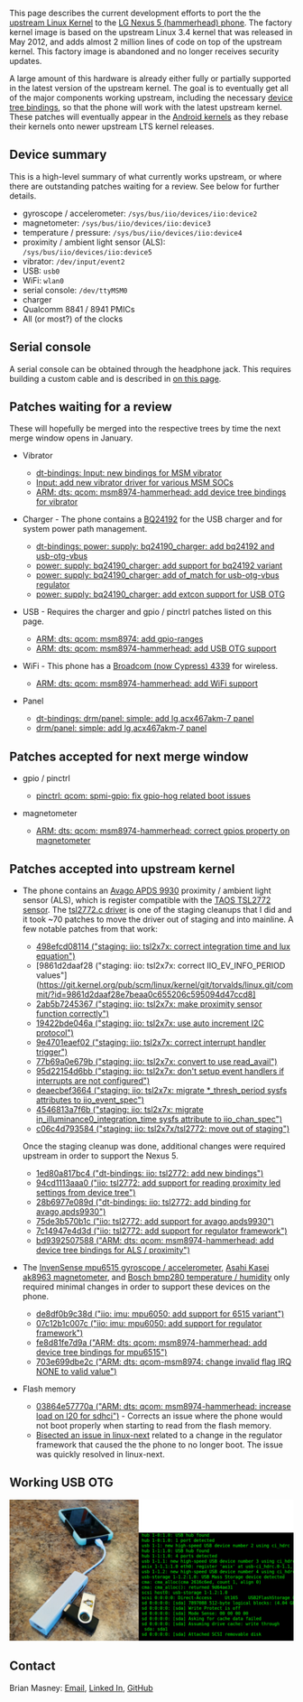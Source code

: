 This page describes the current development efforts to port the the
[upstream Linux Kernel](https://www.kernel.org/) to the
[LG Nexus 5 (hammerhead) phone](https://en.wikipedia.org/wiki/Nexus_5). The factory
kernel image is based on the upstream Linux 3.4 kernel that was released in May 2012, and adds
almost 2 million lines of code on top of the upstream kernel. This factory image is abandoned
and no longer receives security updates.

A large amount of this hardware is already either fully or partially supported in the latest
version of the upstream kernel. The goal is to eventually get all of the major components
working upstream, including the necessary
[device tree bindings](https://elinux.org/images/f/f9/Petazzoni-device-tree-dummies_0.pdf),
so that the phone will work with the latest upstream kernel. These patches will eventually appear
in the [Android kernels](https://android.googlesource.com/kernel/common/) as they rebase their
kernels onto newer upstream LTS kernel releases.

## Device summary

This is a high-level summary of what currently works upstream, or where there are outstanding
patches waiting for a review. See below for further details.

- gyroscope / accelerometer: `/sys/bus/iio/devices/iio:device2`
- magnetometer: `/sys/bus/iio/devices/iio:device3`
- temperature / pressure: `/sys/bus/iio/devices/iio:device4`
- proximity / ambient light sensor (ALS): `/sys/bus/iio/devices/iio:device5`
- vibrator: `/dev/input/event2`
- USB: `usb0`
- WiFi: `wlan0`
- serial console: `/dev/ttyMSM0`
- charger
- Qualcomm 8841 / 8941 PMICs
- All (or most?) of the clocks

## Serial console

A serial console can be obtained through the headphone jack. This requires building a custom
cable and is described in [on this page](UART_CABLE.md).

## Patches waiting for a review

These will hopefully be merged into the respective trees by time the next merge window opens in
January.

- Vibrator

  - [dt-bindings: Input: new bindings for MSM vibrator](https://lore.kernel.org/lkml/20181025012937.2154-2-masneyb@onstation.org/)
  - [Input: add new vibrator driver for various MSM SOCs](https://lore.kernel.org/lkml/20181025012937.2154-3-masneyb@onstation.org/)
  - [ARM: dts: qcom: msm8974-hammerhead: add device tree bindings for vibrator](https://lore.kernel.org/lkml/20181025012937.2154-4-masneyb@onstation.org/)

- Charger - The phone contains a [BQ24192](http://www.ti.com/lit/pdf/slusaw5) for the USB charger
  and for system power path management.

  - [dt-bindings: power: supply: bq24190_charger: add bq24192 and usb-otg-vbus](https://lore.kernel.org/lkml/20181101001149.13453-2-masneyb@onstation.org/)
  - [power: supply: bq24190_charger: add support for bq24192 variant](https://lore.kernel.org/lkml/20181101001149.13453-3-masneyb@onstation.org/)
  - [power: supply: bq24190_charger: add of_match for usb-otg-vbus regulator](https://lore.kernel.org/lkml/20181101001149.13453-4-masneyb@onstation.org/)
  - [power: supply: bq24190_charger: add extcon support for USB OTG](https://lore.kernel.org/lkml/20181101001149.13453-5-masneyb@onstation.org/)

- USB - Requires the charger and gpio / pinctrl patches listed on this page.

  - [ARM: dts: qcom: msm8974: add gpio-ranges](https://lore.kernel.org/lkml/20181101001149.13453-7-masneyb@onstation.org/)
  - [ARM: dts: qcom: msm8974-hammerhead: add USB OTG support](https://lore.kernel.org/lkml/20181101001149.13453-8-masneyb@onstation.org/)

- WiFi - This phone has a [Broadcom (now Cypress) 4339](http://www.cypress.com/file/298016/download)
  for wireless.

  - [ARM: dts: qcom: msm8974-hammerhead: add WiFi support](https://lore.kernel.org/lkml/20181104215034.3677-1-masneyb@onstation.org/)

- Panel

  - [dt-bindings: drm/panel: simple: add lg,acx467akm-7 panel](https://lore.kernel.org/lkml/20181124200628.24393-1-masneyb@onstation.org/)
  - [drm/panel: simple: add lg,acx467akm-7 panel](https://lore.kernel.org/lkml/20181124200628.24393-2-masneyb@onstation.org/)

## Patches accepted for next merge window

- gpio / pinctrl

  - [pinctrl: qcom: spmi-gpio: fix gpio-hog related boot issues](https://lore.kernel.org/lkml/20181101001149.13453-6-masneyb@onstation.org/)

- magnetometer

  - [ARM: dts: qcom: msm8974-hammerhead: correct gpios property on magnetometer](https://lore.kernel.org/lkml/20181128095335.5538-1-masneyb@onstation.org/)

## Patches accepted into upstream kernel

- The phone contains an [Avago APDS 9930](https://docs.broadcom.com/docs/AV02-3190EN)
  proximity / ambient light sensor (ALS), which is register compatible with the
  [TAOS TSL2772 sensor](https://ams.com/eng/content/download/291503/1066377/file/TSL2772_DS000181_2-00.pdf).
  The [tsl2772.c driver](https://git.kernel.org/pub/scm/linux/kernel/git/torvalds/linux.git/tree/drivers/iio/light/tsl2772.c)
  is one of the staging cleanups that I did and it took ~70 patches to move the driver out of
  staging and into mainline. A few notable patches from that work:

  - [498efcd08114 ("staging: iio: tsl2x7x: correct integration time and lux equation")](https://git.kernel.org/pub/scm/linux/kernel/git/torvalds/linux.git/commit/?id=498efcd08114905074a644bf81f82ce5c62eac43)
  - [9861d2daaf28 ("staging: iio: tsl2x7x: correct IIO_EV_INFO_PERIOD values"](https://git.kernel.org/pub/scm/linux/kernel/git/torvalds/linux.git/commit/?id=9861d2daaf28e7beaa0c655206c595094d47ccd8]
  - [2ab5b7245367 ("staging: iio: tsl2x7x: make proximity sensor function correctly")](https://git.kernel.org/pub/scm/linux/kernel/git/torvalds/linux.git/commit/?id=2ab5b72453672ea18a176925becc40888df435ce)
  - [19422bde046a ("staging: iio: tsl2x7x: use auto increment I2C protocol")](https://git.kernel.org/pub/scm/linux/kernel/git/torvalds/linux.git/commit/?id=19422bde046a7fa549565300d0a4c4dc1e8d585a)
  - [9e4701eaef02 ("staging: iio: tsl2x7x: correct interrupt handler trigger")](https://git.kernel.org/pub/scm/linux/kernel/git/torvalds/linux.git/commit/?id=9e4701eaef02e1192faca2d0b3529249522f6253)
  - [77b69a0e679b ("staging: iio: tsl2x7x: convert to use read_avail")](https://git.kernel.org/pub/scm/linux/kernel/git/torvalds/linux.git/commit/?id=77b69a0e679b5ca67c5a2b925c195d22dadff12d)
  - [95d22154d6bb ("staging: iio: tsl2x7x: don't setup event handlers if interrupts are not configured")](https://git.kernel.org/pub/scm/linux/kernel/git/torvalds/linux.git/commit/?id=95d22154d6bb980a80d59e500e8350d9a0e03f92)
  - [deaecbef3664 ("staging: iio: tsl2x7x: migrate *_thresh_period sysfs attributes to iio_event_spec")](https://git.kernel.org/pub/scm/linux/kernel/git/torvalds/linux.git/commit/?id=deaecbef366497c3435b573fed7991d89af9f59c)
  - [4546813a7f6b ("staging: iio: tsl2x7x: migrate in_illuminance0_integration_time sysfs attribute to iio_chan_spec")](https://git.kernel.org/pub/scm/linux/kernel/git/torvalds/linux.git/commit/?id=4546813a7f6b3dc67ac258666092b1952c4e2ea1)
  - [c06c4d793584 ("staging: iio: tsl2x7x/tsl2772: move out of staging")](https://git.kernel.org/pub/scm/linux/kernel/git/torvalds/linux.git/commit/?id=c06c4d793584b965bf5fa3fb107f6279643574e2)

  Once the staging cleanup was done, additional changes were required upstream in order to support
  the Nexus 5.

  - [1ed80a817bc4 ("dt-bindings: iio: tsl2772: add new bindings")](https://git.kernel.org/pub/scm/linux/kernel/git/torvalds/linux.git/commit/?id=1ed80a817bc42de91701cc60e58d968077359a58)
  - [94cd1113aaa0 ("iio: tsl2772: add support for reading proximity led settings from device tree")](https://git.kernel.org/pub/scm/linux/kernel/git/torvalds/linux.git/commit/?id=94cd1113aaa07762c57032e2e6212531f5308893)
  - [28b6977e089d ("dt-bindings: iio: tsl2772: add binding for avago,apds9930")](https://git.kernel.org/pub/scm/linux/kernel/git/torvalds/linux.git/commit/?id=28b6977e089dda97f8f32ac1a6a223f59e7065f4)
  - [75de3b570b1c ("iio: tsl2772: add support for avago,apds9930")](https://git.kernel.org/pub/scm/linux/kernel/git/torvalds/linux.git/commit/?id=75de3b570b1c80f185df5289cb781e453fd64502)
  - [7c14947e4d3d ("iio: tsl2772: add support for regulator framework")](https://git.kernel.org/pub/scm/linux/kernel/git/torvalds/linux.git/commit/?id=7c14947e4d3d8585cc047b132cd1a4ac3167928c)
  - [bd9392507588 ("ARM: dts: qcom: msm8974-hammerhead: add device tree bindings for ALS / proximity")](https://git.kernel.org/pub/scm/linux/kernel/git/torvalds/linux.git/commit/?id=bd9392507588483da81337cb430531d1cb114845)

- The
  [InvenSense mpu6515 gyroscope / accelerometer](https://www.invensense.com/wp-content/uploads/2015/02/PS-MPU-9250A-01-v1.1.pdf),
  [Asahi Kasei ak8963 magnetometer](https://www.akm.com/akm/en/file/datasheet/AK8963C.pdf), and
  [Bosch bmp280 temperature / humidity](https://ae-bst.resource.bosch.com/media/_tech/media/datasheets/BST-BMP280-DS001-19.pdf)
  only required minimal changes in order to support these devices on the phone.

  - [de8df0b9c38d ("iio: imu: mpu6050: add support for 6515 variant")](https://git.kernel.org/pub/scm/linux/kernel/git/torvalds/linux.git/commit/?id=de8df0b9c38d8f232f0df03220ff540a54eaf73d)
  - [07c12b1c007c ("iio: imu: mpu6050: add support for regulator framework")](https://git.kernel.org/pub/scm/linux/kernel/git/torvalds/linux.git/commit/?id=07c12b1c007c5c1d9c434ec9a19373ce5d87fe04)
  - [fe8d81fe7d9a ("ARM: dts: qcom: msm8974-hammerhead: add device tree bindings for mpu6515")](https://git.kernel.org/pub/scm/linux/kernel/git/torvalds/linux.git/commit/?id=fe8d81fe7d9aab6a8e22c8b115eb06b7707087db)
  - [703e699dbe2c ("ARM: dts: qcom-msm8974: change invalid flag IRQ NONE to valid value")](https://git.kernel.org/pub/scm/linux/kernel/git/torvalds/linux.git/commit/?id=703e699dbe2cd106c406882f5c385485a1156cc9)

- Flash memory 

  - [03864e57770a ("ARM: dts: qcom: msm8974-hammerhead: increase load on l20 for sdhci")](https://git.kernel.org/pub/scm/linux/kernel/git/torvalds/linux.git/commit/?id=03864e57770a9541e7ff3990bacf2d9a2fffcd5d) -
    Corrects an issue where the phone would not boot properly when starting to read from the flash
    memory.
  - [Bisected an issue in linux-next](https://lore.kernel.org/lkml/20181125093750.GA28055@basecamp/)
    related to a change in the regulator framework that caused the the phone to no longer boot. The
    issue was quickly resolved in linux-next.

## Working USB OTG

![USB OTG](images/usb-otg.png?raw=1)

## Contact

Brian Masney: [Email](mailto:masneyb@onstation.org), [Linked In](https://www.linkedin.com/in/brian-masney/), [GitHub](https://github.com/masneyb)
